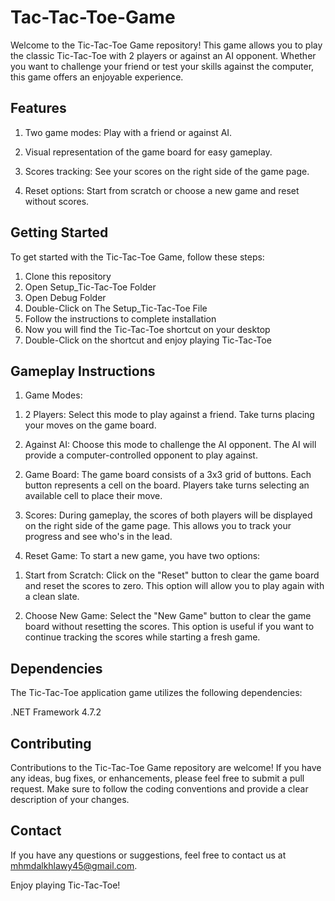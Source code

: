 # Tac-Tac-Toe-Game

Welcome to the Tic-Tac-Toe Game repository! This game allows you to play the classic Tic-Tac-Toe with 2 players or against an AI opponent. Whether you want to challenge your friend or test your skills against the computer, this game offers an enjoyable experience.

## Features

1. Two game modes: Play with a friend or against AI.

2. Visual representation of the game board for easy gameplay.

3. Scores tracking: See your scores on the right side of the game page.

4. Reset options: Start from scratch or choose a new game and reset without scores.

## Getting Started

To get started with the Tic-Tac-Toe Game, follow these steps:

1. Clone this repository 
2. Open Setup_Tic-Tac-Toe Folder
3. Open Debug Folder
4. Double-Click on The Setup_Tic-Tac-Toe File
5. Follow the instructions to complete installation
6. Now you will find the Tic-Tac-Toe shortcut on your desktop
7. Double-Click on the shortcut and enjoy playing Tic-Tac-Toe

## Gameplay Instructions

1. Game Modes:

1) 2 Players: Select this mode to play against a friend. Take turns placing your moves on the game board.

2) Against AI: Choose this mode to challenge the AI opponent. The AI will provide a computer-controlled opponent to play against.

2. Game Board: The game board consists of a 3x3 grid of buttons. Each button represents a cell on the board. Players take turns selecting an available cell to place their move.

3. Scores: During gameplay, the scores of both players will be displayed on the right side of the game page. This allows you to track your progress and see who's in the lead.

4. Reset Game: To start a new game, you have two options:

1) Start from Scratch: Click on the "Reset" button to clear the game board and reset the scores to zero. This option will allow you to play again with a clean slate.

2) Choose New Game: Select the "New Game" button to clear the game board without resetting the scores. This option is useful if you want to continue tracking the scores while starting a fresh game.

## Dependencies

The Tic-Tac-Toe application game utilizes the following dependencies:

.NET Framework 4.7.2 

## Contributing

Contributions to the Tic-Tac-Toe Game repository are welcome! If you have any ideas, bug fixes, or enhancements, please feel free to submit a pull request. Make sure to follow the coding conventions and provide a clear description of your changes.

## Contact

If you have any questions or suggestions, feel free to contact us at mhmdalkhlawy45@gmail.com.

Enjoy playing Tic-Tac-Toe!